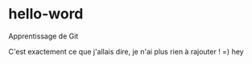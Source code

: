 # hello-word
Apprentissage de Git

C'est exactement ce que j'allais dire, je n'ai plus rien à rajouter ! =)
hey
